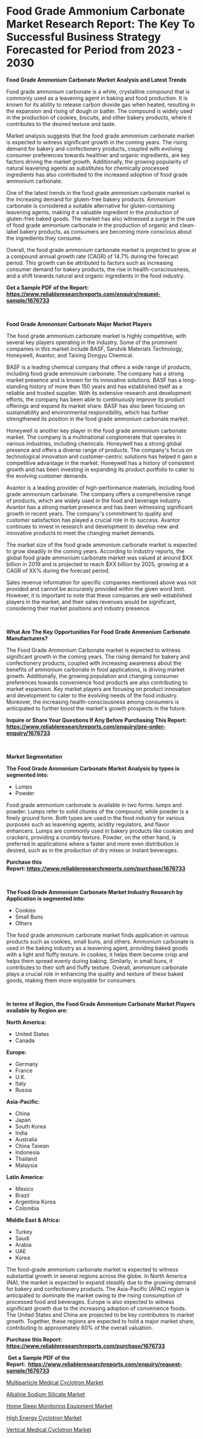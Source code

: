 <p><h1>Food Grade Ammonium Carbonate Market Research Report: The Key To Successful Business Strategy Forecasted for Period from 2023 - 2030</h1></p><p><strong>Food Grade Ammonium Carbonate Market Analysis and Latest Trends</strong></p>
<p><p>Food grade ammonium carbonate is a white, crystalline compound that is commonly used as a leavening agent in baking and food production. It is known for its ability to release carbon dioxide gas when heated, resulting in the expansion and rising of dough or batter. The compound is widely used in the production of cookies, biscuits, and other bakery products, where it contributes to the desired texture and taste.</p><p>Market analysis suggests that the food grade ammonium carbonate market is expected to witness significant growth in the coming years. The rising demand for bakery and confectionery products, coupled with evolving consumer preferences towards healthier and organic ingredients, are key factors driving the market growth. Additionally, the growing popularity of natural leavening agents as substitutes for chemically processed ingredients has also contributed to the increased adoption of food grade ammonium carbonate.</p><p>One of the latest trends in the food grade ammonium carbonate market is the increasing demand for gluten-free bakery products. Ammonium carbonate is considered a suitable alternative for gluten-containing leavening agents, making it a valuable ingredient in the production of gluten-free baked goods. The market has also witnessed a surge in the use of food grade ammonium carbonate in the production of organic and clean-label bakery products, as consumers are becoming more conscious about the ingredients they consume.</p><p>Overall, the food grade ammonium carbonate market is projected to grow at a compound annual growth rate (CAGR) of 14.7% during the forecast period. This growth can be attributed to factors such as increasing consumer demand for bakery products, the rise in health-consciousness, and a shift towards natural and organic ingredients in the food industry.</p></p>
<p><strong>Get a Sample PDF of the Report:&nbsp; <a href="https://www.reliableresearchreports.com/enquiry/request-sample/1676733">https://www.reliableresearchreports.com/enquiry/request-sample/1676733</a></strong></p>
<p>&nbsp;</p>
<p><strong>Food Grade Ammonium Carbonate Major Market Players</strong></p>
<p><p>The food grade ammonium carbonate market is highly competitive, with several key players operating in the industry. Some of the prominent companies in this market include BASF, Sandvik Materials Technology, Honeywell, Avantor, and Taixing Dongyu Chemical.</p><p>BASF is a leading chemical company that offers a wide range of products, including food grade ammonium carbonate. The company has a strong market presence and is known for its innovative solutions. BASF has a long-standing history of more than 150 years and has established itself as a reliable and trusted supplier. With its extensive research and development efforts, the company has been able to continuously improve its product offerings and expand its market share. BASF has also been focusing on sustainability and environmental responsibility, which has further strengthened its position in the food grade ammonium carbonate market.</p><p>Honeywell is another key player in the food grade ammonium carbonate market. The company is a multinational conglomerate that operates in various industries, including chemicals. Honeywell has a strong global presence and offers a diverse range of products. The company's focus on technological innovation and customer-centric solutions has helped it gain a competitive advantage in the market. Honeywell has a history of consistent growth and has been investing in expanding its product portfolio to cater to the evolving customer demands.</p><p>Avantor is a leading provider of high-performance materials, including food grade ammonium carbonate. The company offers a comprehensive range of products, which are widely used in the food and beverage industry. Avantor has a strong market presence and has been witnessing significant growth in recent years. The company's commitment to quality and customer satisfaction has played a crucial role in its success. Avantor continues to invest in research and development to develop new and innovative products to meet the changing market demands.</p><p>The market size of the food grade ammonium carbonate market is expected to grow steadily in the coming years. According to industry reports, the global food grade ammonium carbonate market was valued at around $XX billion in 2019 and is projected to reach $XX billion by 2025, growing at a CAGR of XX% during the forecast period.</p><p>Sales revenue information for specific companies mentioned above was not provided and cannot be accurately provided within the given word limit. However, it is important to note that these companies are well-established players in the market, and their sales revenues would be significant, considering their market positions and industry presence.</p></p>
<p>&nbsp;</p>
<p><strong>What Are The Key Opportunities For Food Grade Ammonium Carbonate Manufacturers?</strong></p>
<p><p>The Food Grade Ammonium Carbonate market is expected to witness significant growth in the coming years. The rising demand for bakery and confectionery products, coupled with increasing awareness about the benefits of ammonium carbonate in food applications, is driving market growth. Additionally, the growing population and changing consumer preferences towards convenience food products are also contributing to market expansion. Key market players are focusing on product innovation and development to cater to the evolving needs of the food industry. Moreover, the increasing health-consciousness among consumers is anticipated to further boost the market's growth prospects in the future.</p></p>
<p><strong>Inquire or Share Your Questions If Any Before Purchasing This Report: <a href="https://www.reliableresearchreports.com/enquiry/pre-order-enquiry/1676733">https://www.reliableresearchreports.com/enquiry/pre-order-enquiry/1676733</a></strong></p>
<p>&nbsp;</p>
<p><strong>Market Segmentation</strong></p>
<p><strong>The Food Grade Ammonium Carbonate Market Analysis by types is segmented into:</strong></p>
<p><ul><li>Lumps</li><li>Powder</li></ul></p>
<p><p>Food grade ammonium carbonate is available in two forms: lumps and powder. Lumps refer to solid chunks of the compound, while powder is a finely ground form. Both types are used in the food industry for various purposes such as leavening agents, acidity regulators, and flavor enhancers. Lumps are commonly used in bakery products like cookies and crackers, providing a crumbly texture. Powder, on the other hand, is preferred in applications where a faster and more even distribution is desired, such as in the production of dry mixes or instant beverages.</p></p>
<p><strong>Purchase this Report:&nbsp;<a href="https://www.reliableresearchreports.com/purchase/1676733">https://www.reliableresearchreports.com/purchase/1676733</a></strong></p>
<p>&nbsp;</p>
<p><strong>The Food Grade Ammonium Carbonate Market Industry Research by Application is segmented into:</strong></p>
<p><ul><li>Cookies</li><li>Small Buns</li><li>Others</li></ul></p>
<p><p>The food grade ammonium carbonate market finds application in various products such as cookies, small buns, and others. Ammonium carbonate is used in the baking industry as a leavening agent, providing baked goods with a light and fluffy texture. In cookies, it helps them become crisp and helps them spread evenly during baking. Similarly, in small buns, it contributes to their soft and fluffy texture. Overall, ammonium carbonate plays a crucial role in enhancing the quality and texture of these baked goods, making them more enjoyable for consumers.</p></p>
<p>&nbsp;</p>
<p><strong>In terms of Region, the Food Grade Ammonium Carbonate Market Players available by Region are:</strong></p>
<p>
    <p> <strong> North America: </strong>
        <ul>
            <li>United States</li>
            <li>Canada</li>
        </ul>
        </p> 
    <p> <strong> Europe: </strong>
        <ul>
            <li>Germany</li>
            <li>France</li>
            <li>U.K.</li>
            <li>Italy</li>
            <li>Russia</li>
        </ul>
        </p> 
    <p> <strong> Asia-Pacific: </strong>
        <ul>
            <li>China</li>
            <li>Japan</li>
            <li>South Korea</li>
            <li>India</li>
            <li>Australia</li>
            <li>China Taiwan</li>
            <li>Indonesia</li>
            <li>Thailand</li>
            <li>Malaysia</li>
        </ul>
        </p> 
    <p> <strong> Latin America: </strong>
        <ul>
            <li>Mexico</li>
            <li>Brazil</li>
            <li>Argentina Korea</li>
            <li>Colombia</li>
        </ul>
        </p> 
    <p> <strong> Middle East & Africa: </strong>
        <ul>
            <li>Turkey</li>
            <li>Saudi</li>
            <li>Arabia</li>
            <li>UAE</li>
            <li>Korea</li>
        </ul>
    </p>
    </p>
<p><p>The food-grade ammonium carbonate market is expected to witness substantial growth in several regions across the globe. In North America (NA), the market is expected to expand steadily due to the growing demand for bakery and confectionery products. The Asia-Pacific (APAC) region is anticipated to dominate the market owing to the rising consumption of processed food and beverages. Europe is also expected to witness significant growth due to the increasing adoption of convenience foods. The United States and China are projected to be key contributors to market growth. Together, these regions are expected to hold a major market share, contributing to approximately 60% of the overall valuation.</p></p>
<p><strong>Purchase this Report: <a href="https://www.reliableresearchreports.com/purchase/1676733">https://www.reliableresearchreports.com/purchase/1676733</a></strong></p>
<p>&nbsp;<strong>Get a Sample PDF of the Report:&nbsp;&nbsp;<a href="https://www.reliableresearchreports.com/enquiry/request-sample/1676733">https://www.reliableresearchreports.com/enquiry/request-sample/1676733</a></strong></p>
<p><strong></strong></p>
<p><p><a href="https://www.linkedin.com/pulse/multiparticle-medical-cyclotron-market-size-growth-forecast/">Multiparticle Medical Cyclotron Market</a></p><p><a href="https://medium.com/@angelaarnold1941/alkaline-sodium-silicate-market-size-growth-forecast-2023-2030-6c75f22f7193">Alkaline Sodium Silicate Market</a></p><p><a href="https://medium.com/@aliwilldvm/home-sleep-monitoring-equipment-market-size-growth-forecast-2023-2030-a9f64e440dde">Home Sleep Monitoring Equipment Market</a></p><p><a href="https://www.linkedin.com/pulse/decoding-high-energy-cyclotron-market-deep-dive-latest/">High Energy Cyclotron Market</a></p><p><a href="https://www.linkedin.com/pulse/vertical-medical-cyclotron-market-challenges-opportunities/">Vertical Medical Cyclotron Market</a></p></p>